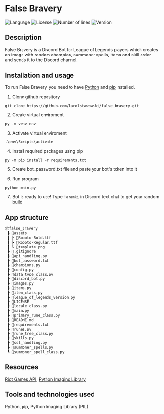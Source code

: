 # False Bravery

![Language](https://img.shields.io/badge/language-Python-3993fa)
![License](https://img.shields.io/github/license/karolstawowski/false_bravery?color=3993fa)
![Number of lines](https://img.shields.io/tokei/lines/github/karolstawowski/false_bravery?color=3993fa)
![Version](https://img.shields.io/badge/version-1.0.0.0-3993fa) <br>

## Description

False Bravery is a Discord Bot for League of Legends players which creates an image with random champion, summoner spells, items and skill order and sends it to the Discord channel.

## Installation and usage

To run False Bravery, you need to have <a href="https://www.python.org/downloads/">Python</a> and <a href="https://pip.pypa.io/en/stable/cli/pip_install/">pip</a> installed.

1. Clone github repository

```
git clone https://github.com/karolstawowski/false_bravery.git
```

2. Create virtual enviroment

```
py -m venv env
```

3. Activate virtual enviroment

```
.\env\Scripts\activate
```

4. Install required packages using pip

```
py -m pip install -r requirements.txt
```

5. Create bot_password.txt file and paste your bot's token into it

6. Run program

```
python main.py
```

7. Bot is ready to use! Type `!aramki` in Discord text chat to get your random build!

## App structure

```bash
📦false_bravery
 ┣ 📂assets
 ┃ ┣ 📜Roboto-Bold.ttf
 ┃ ┣ 📜Roboto-Regular.ttf
 ┃ ┗ 📜template.png
 ┣ 📜.gitignore
 ┣ 📜api_handling.py
 ┣ 📜bot_password.txt
 ┣ 📜champions.py
 ┣ 📜config.py
 ┣ 📜data_type_class.py
 ┣ 📜discord_bot.py
 ┣ 📜images.py
 ┣ 📜items.py
 ┣ 📜item_class.py
 ┣ 📜league_of_legends_version.py
 ┣ 📜LICENSE
 ┣ 📜locale_class.py
 ┣ 📜main.py
 ┣ 📜primary_rune_class.py
 ┣ 📜README.md
 ┣ 📜requirements.txt
 ┣ 📜runes.py
 ┣ 📜rune_tree_class.py
 ┣ 📜skills.py
 ┣ 📜ssl_handling.py
 ┣ 📜summoner_spells.py
 ┗ 📜summoner_spell_class.py
```

## Resources

<a href="https://developer.riotgames.com/docs/lol">Riot Games API</a>, <a href="https://pillow.readthedocs.io/en/stable/">Python Imaging Library</a>

## Tools and technologies used

Python, pip, Python Imaging Library (PIL)
